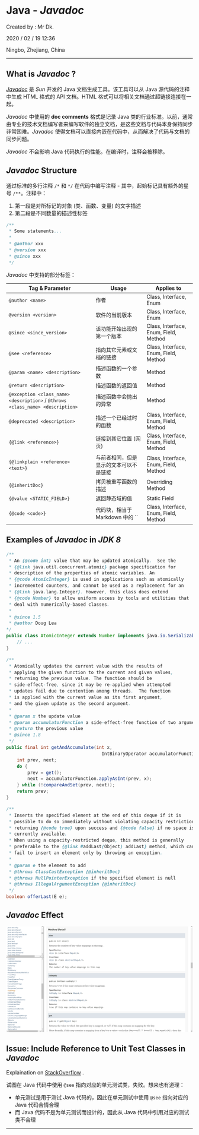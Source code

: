 # Java - _Javadoc_

Created by : Mr Dk.

2020 / 02 / 19 12:36

Ningbo, Zhejiang, China

---

## What is _Javadoc_ ?

[_Javadoc_](https://www.oracle.com/technetwork/java/javase/documentation/index-jsp-135444.html) 是 _Sun_ 开发的 Java 文档生成工具。该工具可以从 Java 源代码的注释中生成 HTML 格式的 API 文档。HTML 格式可以将相关文档通过超链接连接在一起。

_Javadoc_ 中使用的 __doc comments__ 格式是记录 Java 类的行业标准。以前，通常由专业的技术文档编写者来编写软件的独立文档，是这些文档与代码本身保持同步非常困难。_Javadoc_ 使得文档可以直接内嵌在代码中，从而解决了代码与文档的同步问题。

_Javadoc_ 不会影响 Java 代码执行的性能。在编译时，注释会被移除。

## _Javadoc_ Structure

通过标准的多行注释 `/*` 和 `*/` 在代码中编写注释 - 其中，起始标记具有额外的星号 `/**`。注释中：

1. 第一段是对所标记的对象 (类、函数、变量) 的文字描述
2. 第二段是不同数量的描述性标签

```java
/**
 * Some statements...
 *
 * @author xxx
 * @version xxx
 * @since xxx
 */
```

_Javadoc_ 中支持的部分标签：

| Tag & Parameter                                              | Usage                                  | Applies to                            |
| ------------------------------------------------------------ | -------------------------------------- | ------------------------------------- |
| `@author <name>`                                             | 作者                                   | Class, Interface, Enum                |
| `@version <version>`                                         | 软件的当前版本                         | Class, Interface, Enum                |
| `@since <since_version>`                                     | 该功能开始出现的第一个版本             | Class, Interface, Enum, Field, Method |
| `@see <reference>`                                           | 指向其它元素或文档的链接               | Class, Interface, Enum, Field, Method |
| `@param <name> <description>`                                | 描述函数的一个参数                     | Method                                |
| `@return <description>`                                      | 描述函数的返回值                       | Method                                |
| `@exception <class_name> <description>` / `@throws <class_name> <description>` | 描述函数中会抛出的异常                 | Method                                |
| `@deprecated <description>`                                  | 描述一个已经过时的函数                 | Class, Interface, Enum, Field, Method |
| `{@link <reference>}`                                        | 链接到其它位置 (网页)                  | Class, Interface, Enum, Field, Method |
| `{@linkplain <reference> <text>}`                            | 与前者相同，但是显示的文本可以不是链接 | Class, Interface, Enum, Field, Method |
| `{@inheritDoc}`                                              | 拷贝被重写函数的描述                   | Overriding Method                     |
| `{@value <STATIC_FIELD>}`                                    | 返回静态域的值                         | Static Field                          |
| `{@code <code>}`                                             | 代码块，相当于 Markdown 中的 \`\`      | Class, Interface, Enum, Field, Method |

## Examples of _Javadoc_ in _JDK 8_

```java
/**
 * An {@code int} value that may be updated atomically.  See the
 * {@link java.util.concurrent.atomic} package specification for
 * description of the properties of atomic variables. An
 * {@code AtomicInteger} is used in applications such as atomically
 * incremented counters, and cannot be used as a replacement for an
 * {@link java.lang.Integer}. However, this class does extend
 * {@code Number} to allow uniform access by tools and utilities that
 * deal with numerically-based classes.
 *
 * @since 1.5
 * @author Doug Lea
*/
public class AtomicInteger extends Number implements java.io.Serializable {
    // ...
}
```

```java
/**
 * Atomically updates the current value with the results of
 * applying the given function to the current and given values,
 * returning the previous value. The function should be
 * side-effect-free, since it may be re-applied when attempted
 * updates fail due to contention among threads.  The function
 * is applied with the current value as its first argument,
 * and the given update as the second argument.
 *
 * @param x the update value
 * @param accumulatorFunction a side-effect-free function of two arguments
 * @return the previous value
 * @since 1.8
 */
public final int getAndAccumulate(int x,
                                    IntBinaryOperator accumulatorFunction) {
    int prev, next;
    do {
        prev = get();
        next = accumulatorFunction.applyAsInt(prev, x);
    } while (!compareAndSet(prev, next));
    return prev;
}
```

```java
/**
 * Inserts the specified element at the end of this deque if it is
 * possible to do so immediately without violating capacity restrictions,
 * returning {@code true} upon success and {@code false} if no space is
 * currently available.
 * When using a capacity-restricted deque, this method is generally
 * preferable to the {@link #addLast(Object) addLast} method, which can
 * fail to insert an element only by throwing an exception.
 *
 * @param e the element to add
 * @throws ClassCastException {@inheritDoc}
 * @throws NullPointerException if the specified element is null
 * @throws IllegalArgumentException {@inheritDoc}
 */
boolean offerLast(E e);
```

## _Javadoc_ Effect

![javadoc](../img/javadoc.png)

## Issue: Include Reference to Unit Test Classes in _Javadoc_

Explaination on [StackOverflow](https://stackoverflow.com/questions/45160647/include-link-to-unit-test-classes-in-javadoc) .

试图在 Java 代码中使用 `@see` 指向对应的单元测试类，失败。想来也有道理：

* 单元测试是用于测试 Java 代码的，因此在单元测试中使用 `@see` 指向对应的 Java 代码合情合理
* 而 Java 代码不是为单元测试而设计的，因此从 Java 代码中引用对应的测试类不合理

---

